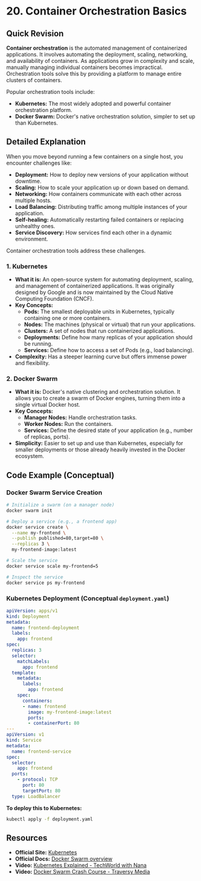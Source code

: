 # 20. Container Orchestration Basics

## Quick Revision

**Container orchestration** is the automated management of containerized applications. It involves automating the deployment, scaling, networking, and availability of containers. As applications grow in complexity and scale, manually managing individual containers becomes impractical. Orchestration tools solve this by providing a platform to manage entire clusters of containers.

Popular orchestration tools include:

*   **Kubernetes:** The most widely adopted and powerful container orchestration platform.
*   **Docker Swarm:** Docker's native orchestration solution, simpler to set up than Kubernetes.

## Detailed Explanation

When you move beyond running a few containers on a single host, you encounter challenges like:

*   **Deployment:** How to deploy new versions of your application without downtime.
*   **Scaling:** How to scale your application up or down based on demand.
*   **Networking:** How containers communicate with each other across multiple hosts.
*   **Load Balancing:** Distributing traffic among multiple instances of your application.
*   **Self-healing:** Automatically restarting failed containers or replacing unhealthy ones.
*   **Service Discovery:** How services find each other in a dynamic environment.

Container orchestration tools address these challenges.

### 1. Kubernetes

*   **What it is:** An open-source system for automating deployment, scaling, and management of containerized applications. It was originally designed by Google and is now maintained by the Cloud Native Computing Foundation (CNCF).
*   **Key Concepts:**
    *   **Pods:** The smallest deployable units in Kubernetes, typically containing one or more containers.
    *   **Nodes:** The machines (physical or virtual) that run your applications.
    *   **Clusters:** A set of nodes that run containerized applications.
    *   **Deployments:** Define how many replicas of your application should be running.
    *   **Services:** Define how to access a set of Pods (e.g., load balancing).
*   **Complexity:** Has a steeper learning curve but offers immense power and flexibility.

### 2. Docker Swarm

*   **What it is:** Docker's native clustering and orchestration solution. It allows you to create a swarm of Docker engines, turning them into a single virtual Docker host.
*   **Key Concepts:**
    *   **Manager Nodes:** Handle orchestration tasks.
    *   **Worker Nodes:** Run the containers.
    *   **Services:** Define the desired state of your application (e.g., number of replicas, ports).
*   **Simplicity:** Easier to set up and use than Kubernetes, especially for smaller deployments or those already heavily invested in the Docker ecosystem.

## Code Example (Conceptual)

### Docker Swarm Service Creation

```bash
# Initialize a swarm (on a manager node)
docker swarm init

# Deploy a service (e.g., a frontend app)
docker service create \
  --name my-frontend \
  --publish published=80,target=80 \
  --replicas 3 \
  my-frontend-image:latest

# Scale the service
docker service scale my-frontend=5

# Inspect the service
docker service ps my-frontend
```

### Kubernetes Deployment (Conceptual `deployment.yaml`)

```yaml
apiVersion: apps/v1
kind: Deployment
metadata:
  name: frontend-deployment
  labels:
    app: frontend
spec:
  replicas: 3
  selector:
    matchLabels:
      app: frontend
  template:
    metadata:
      labels:
        app: frontend
    spec:
      containers:
      - name: frontend
        image: my-frontend-image:latest
        ports:
        - containerPort: 80
---
apiVersion: v1
kind: Service
metadata:
  name: frontend-service
spec:
  selector:
    app: frontend
  ports:
    - protocol: TCP
      port: 80
      targetPort: 80
  type: LoadBalancer
```

**To deploy this to Kubernetes:**

```bash
kubectl apply -f deployment.yaml
```

## Resources

*   **Official Site:** [Kubernetes](https://kubernetes.io/)
*   **Official Docs:** [Docker Swarm overview](https://docs.docker.com/engine/swarm/)
*   **Video:** [Kubernetes Explained - TechWorld with Nana](https://www.youtube.com/watch?v=static-relative-absolute-fixed-sticky)
*   **Video:** [Docker Swarm Crash Course - Traversy Media](https://www.youtube.com/watch?v=static-relative-absolute-fixed-sticky)
